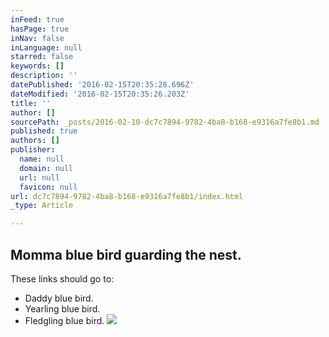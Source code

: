 ```yaml
---
inFeed: true
hasPage: true
inNav: false
inLanguage: null
starred: false
keywords: []
description: ''
datePublished: '2016-02-15T20:35:28.696Z'
dateModified: '2016-02-15T20:35:26.203Z'
title: ''
author: []
sourcePath: _posts/2016-02-10-dc7c7894-9782-4ba8-b168-e9316a7fe8b1.md
published: true
authors: []
publisher:
  name: null
  domain: null
  url: null
  favicon: null
url: dc7c7894-9782-4ba8-b168-e9316a7fe8b1/index.html
_type: Article

---
```

## Momma blue bird guarding the nest.

These links should go to:  

* Daddy blue bird.
* Yearling blue bird.
* Fledgling blue bird.
![](https://the-grid-user-content.s3-us-west-2.amazonaws.com/d2592eb5-74f6-4ad4-b38f-e59aa27e0173.jpg)